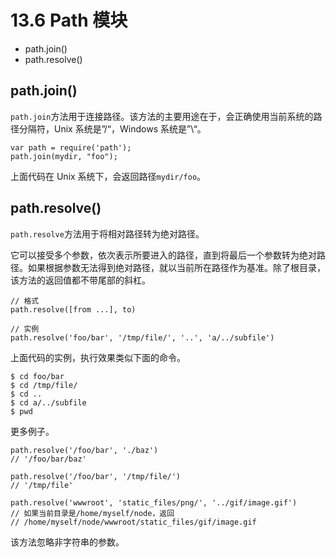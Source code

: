 # 13.6 Path 模块

*   path.join()
*   path.resolve()

## path.join()

`path.join`方法用于连接路径。该方法的主要用途在于，会正确使用当前系统的路径分隔符，Unix 系统是”/“，Windows 系统是”\“。

```
var path = require('path');
path.join(mydir, "foo");
```

上面代码在 Unix 系统下，会返回路径`mydir/foo`。

## path.resolve()

`path.resolve`方法用于将相对路径转为绝对路径。

它可以接受多个参数，依次表示所要进入的路径，直到将最后一个参数转为绝对路径。如果根据参数无法得到绝对路径，就以当前所在路径作为基准。除了根目录，该方法的返回值都不带尾部的斜杠。

```
// 格式
path.resolve([from ...], to)

// 实例
path.resolve('foo/bar', '/tmp/file/', '..', 'a/../subfile')
```

上面代码的实例，执行效果类似下面的命令。

```
$ cd foo/bar
$ cd /tmp/file/
$ cd ..
$ cd a/../subfile
$ pwd
```

更多例子。

```
path.resolve('/foo/bar', './baz')
// '/foo/bar/baz'

path.resolve('/foo/bar', '/tmp/file/')
// '/tmp/file'

path.resolve('wwwroot', 'static_files/png/', '../gif/image.gif')
// 如果当前目录是/home/myself/node，返回
// /home/myself/node/wwwroot/static_files/gif/image.gif
```

该方法忽略非字符串的参数。
